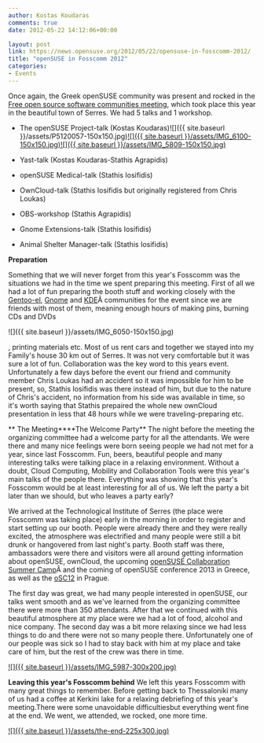 ```yaml
---
author: Kostas Koudaras
comments: true
date: 2012-05-22 14:12:06+00:00

layout: post
link: https://news.opensuse.org/2012/05/22/opensuse-in-fosscomm-2012/
title: "openSUSE in Fosscomm 2012"
categories:
- Events
---
```

Once again, the Greek openSUSE community was present and rocked in the[ Free open source software communities meeting](http://serres.fosscomm.gr/), which took place this year in the beautiful town of Serres. We had 5 talks and 1 workshop.



	
  * The openSUSE Project-talk (Kostas Koudaras)![]({{ site.baseurl }}/assets/P5120057-150x150.jpg)[![]({{ site.baseurl }}/assets/IMG_6100-150x150.jpg)](https://news.opensuse.org/2012/05/22/opensuse-in-fosscomm-2012/img_6100/)[![]({{ site.baseurl }}/assets/IMG_5809-150x150.jpg)](https://news.opensuse.org/2012/05/22/opensuse-in-fosscomm-2012/img_5809/)

	
  * Yast-talk (Kostas Koudaras-Stathis Agrapidis)

	
  * openSUSE Medical-talk (Stathis Iosifidis)

	
  * OwnCloud-talk (Stathis Iosifidis but originally registered from Chris Loukas)

	
  * OBS-workshop (Stathis Agrapidis)

	
  * Gnome Extensions-talk (Stathis Iosifidis)

	
  * Animal Shelter Manager-talk (Stathis Iosifidis)<!-- more -->


**Preparation**


Something that we will never forget from this year's Fosscomm was the situations we had in the time we spent preparing this meeting. First of all we had a lot of fun preparing the booth stuff and working closely with the [Gentoo-el](http://www.gentoo-el.org/), [Gnome](http://www.gnome.org/) and [KDE](http://www.kde.org/)Â communities for the event since we are friends with most of them, meaning enough hours of making pins, burning CDs and DVDs


![]({{ site.baseurl }}/assets/IMG_6050-150x150.jpg)

, printing materials etc. Most of us rent cars and together we stayed into my Family's house 30 km out of Serres. It was not very comfortable but it was sure a lot of fun. Collaboration was the key word to this years event. Unfortunately a few days before the event our friend and community member Chris Loukas had an accident so it was impossible for him to be present, so, Stathis Iosifidis was there instead of him, but due to the nature of Chris's accident, no information from his side was available in time, so it's worth saying that Stathis prepaired the whole new ownCloud presentation in less that 48 hours while we were traveling-preparing etc.



**
The Meeting****The Welcome Party**
The night before the meeting the organizing committee had a welcome party for all the attendants. We were there and many nice feelings were born seeing people we had not met for a year, since last Fosscomm. Fun, beers, beautiful people and many interesting talks were talking place in a relaxing environment. Without a doubt, Cloud Computing, Mobility and Collaboration Tools were this year's main talks of the people there. Everything was showing that this year's Fosscomm would be at least interesting for all of us. We left the party a bit later than we should, but who leaves a party early?

We arrived at the Technological Institute of Serres (the place were Fosscomm was taking place) early in the morning in order to register and start setting up our booth. People were already there and they were really excited, the atmosphere was electrified and many people were still a bit drunk or hangovered from last night's party. Booth staff was there, ambassadors were there and visitors were all around getting information about openSUSE, ownCloud, the upcoming [openSUSE Collaboration Summer Camp](http://www.os-el.gr/summercamp/en/)Â and the coming of openSUSE conference 2013 in Greece, as well as the [oSC12](http://bootstrapping-awesome.org/) in Prague.

The first day was great, we had many people interested in openSUSE, our talks went smooth and as we've learned from the organizing committee there were more than 350 attendants. After that we continued with this beautiful atmosphere at my place were we had a lot of food, alcohol and nice company.
The second day was a bit more relaxing since we had less things to do and there were not so many people there. Unfortunately one of our people was sick so I had to stay back with him at my place and take care of him, but the rest of the crew was there in time.

[![]({{ site.baseurl }}/assets/IMG_5987-300x200.jpg)](https://news.opensuse.org/2012/05/22/opensuse-in-fosscomm-2012/img_5987/)

**Leaving this year's Fosscomm behind**
We left this years Fosscomm with many great things to remember. Before getting back to Thessaloniki many of us had a coffee at Kerkini lake for a relaxing debriefing of this year's meeting.There were some unavoidable difficultiesbut everything went fine at the end. We went, we attended, we rocked, one more time.

[![]({{ site.baseurl }}/assets/the-end-225x300.jpg)](https://news.opensuse.org/2012/05/22/opensuse-in-fosscomm-2012/the-end/)		

